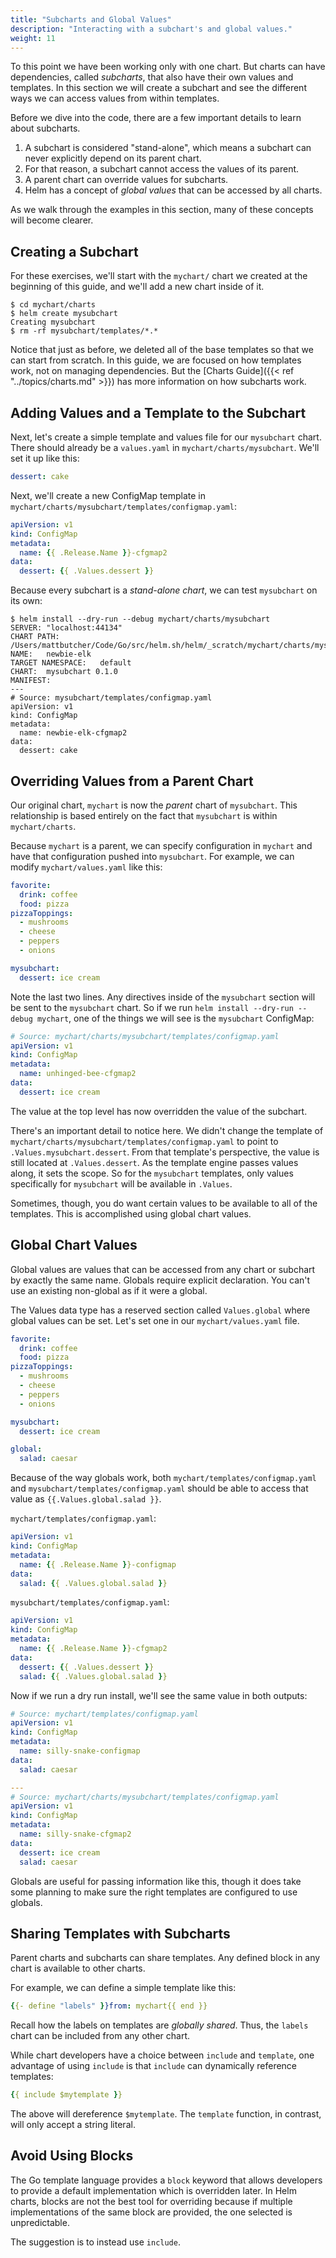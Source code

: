 ```yaml
---
title: "Subcharts and Global Values"
description: "Interacting with a subchart's and global values."
weight: 11
---
```


To this point we have been working only with one chart. But charts can have dependencies, called
_subcharts_, that also have their own values and templates. In this section we will create a
subchart and see the different ways we can access values from within templates.

Before we dive into the code, there are a few important details to learn about subcharts.

1. A subchart is considered "stand-alone", which means a subchart can never explicitly depend on its
   parent chart.
2. For that reason, a subchart cannot access the values of its parent.
3. A parent chart can override values for subcharts.
4. Helm has a concept of _global values_ that can be accessed by all charts.

As we walk through the examples in this section, many of these concepts will become clearer.

## Creating a Subchart

For these exercises, we'll start with the `mychart/` chart we created at the beginning of this
guide, and we'll add a new chart inside of it.

```console
$ cd mychart/charts
$ helm create mysubchart
Creating mysubchart
$ rm -rf mysubchart/templates/*.*
```

Notice that just as before, we deleted all of the base templates so that we can start from scratch.
In this guide, we are focused on how templates work, not on managing dependencies. But the [Charts
Guide]({{< ref "../topics/charts.md" >}}) has more information on how subcharts work.

## Adding Values and a Template to the Subchart

Next, let's create a simple template and values file for our `mysubchart` chart. There should
already be a `values.yaml` in `mychart/charts/mysubchart`. We'll set it up like this:

```yaml
dessert: cake
```

Next, we'll create a new ConfigMap template in `mychart/charts/mysubchart/templates/configmap.yaml`:

```yaml
apiVersion: v1
kind: ConfigMap
metadata:
  name: {{ .Release.Name }}-cfgmap2
data:
  dessert: {{ .Values.dessert }}
```

Because every subchart is a _stand-alone chart_, we can test `mysubchart` on its own:

```console
$ helm install --dry-run --debug mychart/charts/mysubchart
SERVER: "localhost:44134"
CHART PATH: /Users/mattbutcher/Code/Go/src/helm.sh/helm/_scratch/mychart/charts/mysubchart
NAME:   newbie-elk
TARGET NAMESPACE:   default
CHART:  mysubchart 0.1.0
MANIFEST:
---
# Source: mysubchart/templates/configmap.yaml
apiVersion: v1
kind: ConfigMap
metadata:
  name: newbie-elk-cfgmap2
data:
  dessert: cake
```

## Overriding Values from a Parent Chart

Our original chart, `mychart` is now the _parent_ chart of `mysubchart`. This relationship is based
entirely on the fact that `mysubchart` is within `mychart/charts`.

Because `mychart` is a parent, we can specify configuration in `mychart` and have that configuration
pushed into `mysubchart`. For example, we can modify `mychart/values.yaml` like this:

```yaml
favorite:
  drink: coffee
  food: pizza
pizzaToppings:
  - mushrooms
  - cheese
  - peppers
  - onions

mysubchart:
  dessert: ice cream
```

Note the last two lines. Any directives inside of the `mysubchart` section will be sent to the
`mysubchart` chart. So if we run `helm install --dry-run --debug mychart`, one of the things we will
see is the `mysubchart` ConfigMap:

```yaml
# Source: mychart/charts/mysubchart/templates/configmap.yaml
apiVersion: v1
kind: ConfigMap
metadata:
  name: unhinged-bee-cfgmap2
data:
  dessert: ice cream
```

The value at the top level has now overridden the value of the subchart.

There's an important detail to notice here. We didn't change the template of
`mychart/charts/mysubchart/templates/configmap.yaml` to point to `.Values.mysubchart.dessert`. From
that template's perspective, the value is still located at `.Values.dessert`. As the template engine
passes values along, it sets the scope. So for the `mysubchart` templates, only values specifically
for `mysubchart` will be available in `.Values`.

Sometimes, though, you do want certain values to be available to all of the templates. This is
accomplished using global chart values.

## Global Chart Values

Global values are values that can be accessed from any chart or subchart by exactly the same name.
Globals require explicit declaration. You can't use an existing non-global as if it were a global.

The Values data type has a reserved section called `Values.global` where global values can be set.
Let's set one in our `mychart/values.yaml` file.

```yaml
favorite:
  drink: coffee
  food: pizza
pizzaToppings:
  - mushrooms
  - cheese
  - peppers
  - onions

mysubchart:
  dessert: ice cream

global:
  salad: caesar
```

Because of the way globals work, both `mychart/templates/configmap.yaml` and
`mysubchart/templates/configmap.yaml` should be able to access that value as `{{.Values.global.salad
}}`.

`mychart/templates/configmap.yaml`:

```yaml
apiVersion: v1
kind: ConfigMap
metadata:
  name: {{ .Release.Name }}-configmap
data:
  salad: {{ .Values.global.salad }}
```

`mysubchart/templates/configmap.yaml`:

```yaml
apiVersion: v1
kind: ConfigMap
metadata:
  name: {{ .Release.Name }}-cfgmap2
data:
  dessert: {{ .Values.dessert }}
  salad: {{ .Values.global.salad }}
```

Now if we run a dry run install, we'll see the same value in both outputs:

```yaml
# Source: mychart/templates/configmap.yaml
apiVersion: v1
kind: ConfigMap
metadata:
  name: silly-snake-configmap
data:
  salad: caesar

---
# Source: mychart/charts/mysubchart/templates/configmap.yaml
apiVersion: v1
kind: ConfigMap
metadata:
  name: silly-snake-cfgmap2
data:
  dessert: ice cream
  salad: caesar
```

Globals are useful for passing information like this, though it does take some planning to make sure
the right templates are configured to use globals.

## Sharing Templates with Subcharts

Parent charts and subcharts can share templates. Any defined block in any chart is available to
other charts.

For example, we can define a simple template like this:

```yaml
{{- define "labels" }}from: mychart{{ end }}
```

Recall how the labels on templates are _globally shared_. Thus, the `labels` chart can be included
from any other chart.

While chart developers have a choice between `include` and `template`, one advantage of using
`include` is that `include` can dynamically reference templates:

```yaml
{{ include $mytemplate }}
```

The above will dereference `$mytemplate`. The `template` function, in contrast, will only accept a
string literal.

## Avoid Using Blocks

The Go template language provides a `block` keyword that allows developers to provide a default
implementation which is overridden later. In Helm charts, blocks are not the best tool for
overriding because if multiple implementations of the same block are provided, the one selected is
unpredictable.

The suggestion is to instead use `include`.
